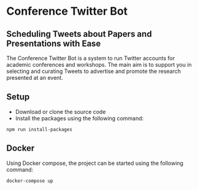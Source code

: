 # Conference Twitter Bot

## Scheduling Tweets about Papers and Presentations with Ease

The Conference Twitter Bot is a system to run Twitter accounts for
academic conferences and workshops. The main aim is to support
you in selecting and curating Tweets to advertise and promote the research
presented at an event.

## Setup
- Download or clone the source code
- Install the packages using the following command:

`npm run install-packages`

## Docker
Using Docker compose, the project can be started using the following command:

`docker-compose up`

